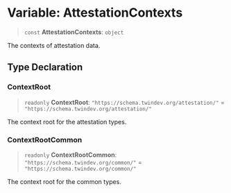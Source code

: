 # Variable: AttestationContexts

> `const` **AttestationContexts**: `object`

The contexts of attestation data.

## Type Declaration

### ContextRoot

> `readonly` **ContextRoot**: `"https://schema.twindev.org/attestation/"` = `"https://schema.twindev.org/attestation/"`

The context root for the attestation types.

### ContextRootCommon

> `readonly` **ContextRootCommon**: `"https://schema.twindev.org/common/"` = `"https://schema.twindev.org/common/"`

The context root for the common types.
